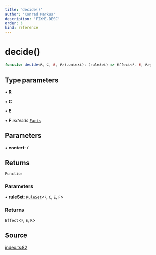 ```yaml
---
title: 'decide()'
author: 'Konrad Markus'
description: 'FIXME-DESC'
order: 6
kind: reference
---
```


# decide()

```ts
function decide<R, C, E, F>(context): (ruleSet) => Effect<F, E, R>;
```

## Type parameters

• **R**

• **C**

• **E**

• **F** _extends_ [`Facts`](/projects/konkerdev-tiny-rules-fp/reference/type-aliases/facts)

## Parameters

• **context**: `C`

## Returns

`Function`

### Parameters

• **ruleSet**: [`RuleSet`](/projects/konkerdev-tiny-rules-fp/reference/type-aliases/ruleset)\<`R`, `C`, `E`, `F`\>

### Returns

`Effect`\<`F`, `E`, `R`\>

## Source

[index.ts:82](https://github.com/konkerdotdev/tiny-rules-fp/blob/fcc48fe23550c06b9079db840fa9b2e3d8cffc09/src/index.ts#L82)
